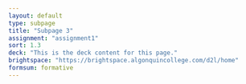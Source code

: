 ```yaml
---
layout: default
type: subpage
title: "Subpage 3"
assignment: "assignment1"
sort: 1.3
deck: "This is the deck content for this page."
brightspace: "https://brightspace.algonquincollege.com/d2l/home"
formsum: formative
---
```

